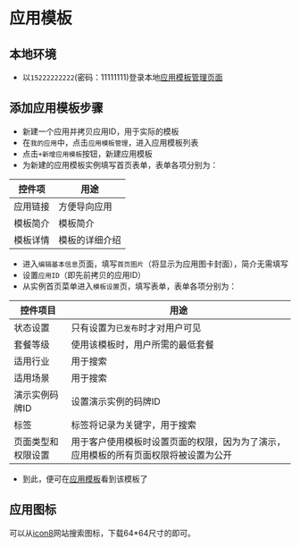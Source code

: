 # 应用模板

## 本地环境
- 以`15222222222`(密码：11111111)登录本地[应用模板管理页面](http://console.local.mryqr.com/management/my-apps)

## 添加应用模板步骤

- 新建一个应用并拷贝应用ID，用于实际的模板
- 在`我的应用`中，点击`应用模板管理`，进入应用模板列表
- 点击`+新增应用模板`按钮，新建应用模板
- 为新建的应用模板实例填写首页表单，表单各项分别为：

| 控件项  | 用途      |
|------|---------|
| 应用链接 | 方便导向应用  |
| 模板简介 | 模板简介    |
| 模板详情 | 模板的详细介绍 |

- 进入`编辑基本信息`页面，填写`首页图片`（将显示为应用图卡封面），简介无需填写
- 设置`应用ID`（即先前拷贝的应用ID）
- 从实例首页菜单进入`模板设置`页，填写表单，表单各项分别为：

| 控件项目 | 用途                |
|------|-------------------|
| 状态设置 | 只有设置为`已发布`时才对用户可见 |
| 套餐等级 | 使用该模板时，用户所需的最低套餐  |
| 适用行业 | 用于搜索              |
| 适用场景 | 用于搜索              |
|演示实例码牌ID|设置演示实例的码牌ID|
| 标签   | 标签将记录为关键字，用于搜索    |
|页面类型和权限设置|用于客户使用模板时设置页面的权限，因为为了演示，应用模板的所有页面权限将被设置为公开|

- 到此，便可在[应用模板](http://console.local.mryqr.com/public/app-templates)看到该模板了

## 应用图标
可以从[icon8](https://icons8.com/icons)网站搜索图标，下载64*64尺寸的即可。